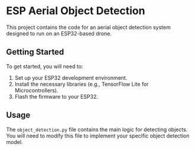 # ESP Aerial Object Detection

This project contains the code for an aerial object detection system designed to run on an ESP32-based drone.

## Getting Started

To get started, you will need to:

1.  Set up your ESP32 development environment.
2.  Install the necessary libraries (e.g., TensorFlow Lite for Microcontrollers).
3.  Flash the firmware to your ESP32.

## Usage

The `object_detection.py` file contains the main logic for detecting objects. You will need to modify this file to implement your specific object detection model.

